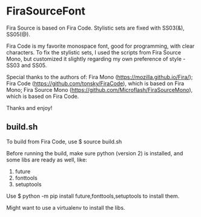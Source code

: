 # FiraSourceFont
Fira Source is based on Fira Code. Stylistic sets are fixed with SS03(&amp;), SS05(@).

Fira Code is my favorite monospace font, good for programming, with clear characters.
To fix the stylistic sets, I used the scripts from Fira Source Mono, 
but customized it slightly regarding my own preference of style - SS03 and SS05.

Special thanks to the authors of:
Fira Mono (https://mozilla.github.io/Fira/);
Fira Code (https://github.com/tonsky/FiraCode), which is based on Fira Mono;
Fira Source Mono (https://github.com/Microflash/FiraSourceMono), which is based on Fira Code.

Thanks and enjoy!

## build.sh
To build from Fira Code, use 
$ source build.sh

Before running the build, make sure python (version 2) is installed, and some libs are ready as well, like:
1. future
2. fonttools
3. setuptools

Use $ python -m pip install future,fonttools,setuptools
to install them.

Might want to use a virtualenv to install the libs.
